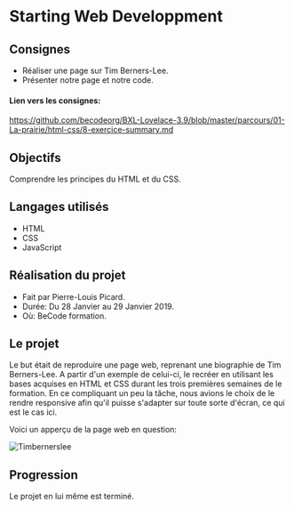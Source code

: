 # Starting Web Developpment

## Consignes

* Réaliser une page sur Tim Berners-Lee.
* Présenter notre page et notre code.    

#### Lien vers les consignes: 

https://github.com/becodeorg/BXL-Lovelace-3.9/blob/master/parcours/01-La-prairie/html-css/8-exercice-summary.md

## Objectifs

Comprendre les principes du HTML et du CSS.
    
## Langages utilisés

* HTML 
* CSS
* JavaScript

## Réalisation du projet 

* Fait par Pierre-Louis Picard.
* Durée: Du 28 Janvier au 29 Janvier 2019.
* Où: BeCode formation. 

## Le projet 

Le but était de reproduire une page web, reprenant une biographie de Tim Berners-Lee. A partir d'un exemple de celui-ci, le recréer en utilisant les bases acquises en HTML et CSS durant les trois premières semaines de le formation. En ce compliquant un peu la tâche, nous avions le choix de le rendre responsive afin qu'il puisse s'adapter sur toute sorte d'écran, ce qui est le cas ici.  

Voici un apperçu de la page web en question: 

![Timbernerslee](Pictures/timbernerslee.png)

## Progression 

Le projet en lui même est terminé. 





 
